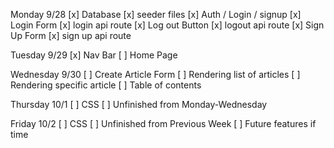 Monday 9/28
  [x] Database
  [x] seeder files
  [x] Auth / Login / signup
    [x] Login Form
    [x] login api route
    [x] Log out Button
    [x] logout api route
    [x] Sign Up Form
    [x] sign up api route

Tuesday 9/29
  [x] Nav Bar
  [ ] Home Page

Wednesday 9/30
  [ ] Create Article Form
  [ ] Rendering list of articles
  [ ] Rendering specific article
  [ ] Table of contents

Thursday 10/1
  [ ] CSS
  [ ] Unfinished from Monday-Wednesday

Friday 10/2
  [ ] CSS
  [ ] Unfinished from Previous Week
  [ ] Future features if time

